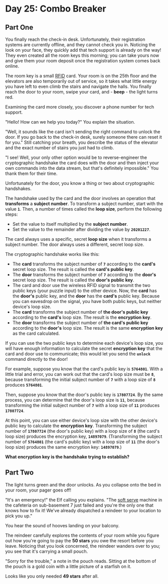 # Day 25: Combo Breaker
## Part One

You finally reach the check-in desk. Unfortunately, their registration systems are currently offline, and they cannot check you in. Noticing the look on your face, they quickly add that tech support is already on the way! They even created all the room keys this morning; you can take yours now and give them your room deposit once the registration system comes back online.

The room key is a small [RFID](https://en.wikipedia.org/wiki/Radio-frequency_identification) card. Your room is on the 25th floor and the elevators are also temporarily out of service, so it takes what little energy you have left to even climb the stairs and navigate the halls. You finally reach the door to your room, swipe your card, and - **beep** - the light turns red.

Examining the card more closely, you discover a phone number for tech support.

"Hello! How can we help you today?" You explain the situation.

"Well, it sounds like the card isn't sending the right command to unlock the door. If you go back to the check-in desk, surely someone there can reset it for you." Still catching your breath, you describe the status of the elevator and the exact number of stairs you just had to climb.

"I see! Well, your only other option would be to reverse-engineer the cryptographic handshake the card does with the door and then inject your own commands into the data stream, but that's definitely impossible." You thank them for their time.

Unfortunately for the door, you know a thing or two about cryptographic handshakes.

The handshake used by the card and the door involves an operation that **transforms** a **subject number**. To transform a subject number, start with the value **`1`**. Then, a number of times called the **loop size**, perform the following steps:
- Set the value to itself multiplied by the **subject number**.
- Set the value to the remainder after dividing the value by **`20201227`**.

The card always uses a specific, secret **loop size** when it transforms a subject number. The door always uses a different, secret loop size.

The cryptographic handshake works like this:

- The **card** transforms the subject number of **`7`** according to the **card's** secret loop size. The result is called the **card's public key**.
- The **door** transforms the subject number of **`7`** according to the **door's** secret loop size. The result is called the **door's public key**.
- The card and door use the wireless RFID signal to transmit the two public keys (your puzzle input) to the other device. Now, the **card** has the **door's** public key, and the **door** has the **card's** public key. Because you can eavesdrop on the signal, you have both public keys, but neither device's loop size.
- The **card** transforms the subject number of **the door's public key** according to the **card's** loop size. The result is the **encryption key**.
- The **door** transforms the subject number of **the card's public key** according to the **door's** loop size. The result is the same **encryption key** as the card calculated.

If you can use the two public keys to determine each device's loop size, you will have enough information to calculate the secret **encryption key** that the card and door use to communicate; this would let you send the **`unlock`** command directly to the door!

For example, suppose you know that the card's public key is **`5764801`**. With a little trial and error, you can work out that the card's loop size must be **`8`**, because transforming the initial subject number of **`7`** with a loop size of **`8`** produces **`5764801`**.

Then, suppose you know that the door's public key is **`17807724`**. By the same process, you can determine that the door's loop size is **`11`**, because transforming the initial subject number of **`7`** with a loop size of **`11`** produces **`17807724`**.

At this point, you can use either device's loop size with the other device's public key to calculate the **encryption key**. Transforming the subject number of **`17807724`** (the door's public key) with a loop size of **`8`** (the card's loop size) produces the encryption key, **`14897079`**. (Transforming the subject number of **`5764801`** (the card's public key) with a loop size of **`11`** (the door's loop size) produces the same encryption key: **`14897079`**.)

**What encryption key is the handshake trying to establish?**

## Part Two
The light turns green and the door unlocks. As you collapse onto the bed in your room, your pager goes off!

"It's an emergency!" the Elf calling you explains. "The [soft serve](https://en.wikipedia.org/wiki/Soft_serve) machine in the cafeteria on sub-basement 7 just failed and you're the only one that knows how to fix it! We've already dispatched a reindeer to your location to pick you up."

You hear the sound of hooves landing on your balcony.

The reindeer carefully explores the contents of your room while you figure out how you're going to pay the **50 stars** you owe the resort before you leave. Noticing that you look concerned, the reindeer wanders over to you; you see that it's carrying a small pouch.

"Sorry for the trouble," a note in the pouch reads. Sitting at the bottom of the pouch is a gold coin with a little picture of a starfish on it.

Looks like you only needed **49 stars** after all.
